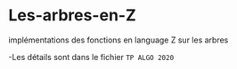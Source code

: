 # Les-arbres-en-Z
implémentations des fonctions en language Z sur les arbres

-Les détails sont dans le fichier `TP ALGO 2020`
